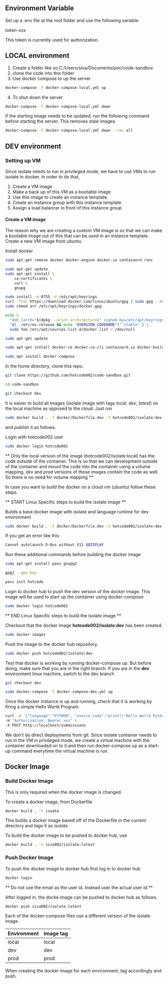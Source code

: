 ## Environment Variable

Set up a .env file at the root folder and use the following variable

token-xxx

This token is currently used for authorization.

## LOCAL environment

1. Create a folder like so C:/Users/siva/Documents/poc/code-sandbox
2. clone the code into this folder
3. Use docker compose to up the server

```bash
docker-compose -f docker-compose-local.yml up
```

4. To shut down the server

```bash
docker-compose -f docker-compose-local.yml down
```

If the starting image needs to be updated, run the following command before starting the server. This removes stale images.

```bash
docker-compose -f docker-compose-local.yml down --rmi all
```

## DEV environment

### Setting up VM

Since isolate needs to run in privileged mode, we have to use VMs to run isolate in docker. In order to do that,

1. Create a VM image
2. Make a back up of this VM as a bootable image
3. Use this image to create an instance template.
4. Create an instance group with this instance template
5. Assign a load balancer in front of this instance group

#### Create a VM image

The reason why we are creating a custom VM image is so that we can make a bootable image out of this that can be used in an instance template. Create a new VM image from ubuntu.

Install docker

```bash
sudo apt-get remove docker docker-engine docker.io containerd runc
```

```bash
sudo apt-get update
sudo apt-get install \
    ca-certificates \
    curl \
    gnupg
```

```bash
sudo install -m 0755 -d /etc/apt/keyrings
curl -fsSL https://download.docker.com/linux/ubuntu/gpg | sudo gpg --dearmor -o /etc/apt/keyrings/docker.gpg
sudo chmod a+r /etc/apt/keyrings/docker.gpg
```

```bash
echo \
  "deb [arch="$(dpkg --print-architecture)" signed-by=/etc/apt/keyrings/docker.gpg] https://download.docker.com/linux/ubuntu \
  "$(. /etc/os-release && echo "$VERSION_CODENAME")" stable" | \
  sudo tee /etc/apt/sources.list.d/docker.list > /dev/null
```

```bash
sudo apt-get update
```

```bash
sudo apt-get install docker-ce docker-ce-cli containerd.io docker-buildx-plugin docker-compose-plugin
```

```bash
sudo apt install docker-compose
```

In the home directory, clone this repo.

```bash
git clone https://github.com/hotcode002/code-sandbox.git
```

```bash
cd code-sandbox
```

```bash
git checkout dev
```

It is easier to build all images (isolate image with tags _local_, _dev_, _latest_) on the local machine as opposed to the cloud. Just run

```bash
sudo docker build . -f docker/Dockerfile.dev -t hotcode002/isolate:dev
```

and publish it as follows.

Login with hotcode002 user

```bash
sudo docker login hotcode002
```

** Only the local version of the image (hotcode002/isolate:local) has the code outside of the container. This is so that we can development outside of the container and mount the code into the container using a volume mapping. _dev_ and _prod_ versions of these images contain the code as well. So there is no need for volume mapping **

In case you want to build the docker on a cloud vm (ubuntu) follow these steps.

** START Linux Specific steps to build the isolate image **

Builds a base docker image with isolate and language runtime for dev environment

```bash
sudo docker build . -f docker/Dockerfile.dev -t hotcode002/isolate:dev
```

If you get an error like this

```bash
Cannot autolaunch D-Bus without X11 $DISPLAY
```

Run these additional commands before building the docker image

```bash
sudo apt-get install pass gnupg2
```

```bash
gpg2 --gen-key
```

```bash
pass init hotcode
```

Login to docker hub to push the dev version of the docker image. This image will be used to start up the container using docker-compose

```bash
sudo docker login hotcode002
```

** END Linux Specific steps to build the isolate image **

Checkout that the docker image **hotcode002/isolate:dev** has been created.

```bash
sudo docker images
```

Push the image to the docker hub repository.

```bash
sudo docker push hotcode002/isolate:dev
```

Test that docker is working by running docker-compose up. But before doing, make sure that you are in the right branch. If you are in the **dev** environment linux machine, switch to the dev branch

```bash
git checkout dev
```

```bash
sudo docker-compose -f docker-compose-dev.yml up
```

Once the docker instance is up and running, check that it is working by firing a simple Hello World Program.

```bash
curl -d '{"language":"PYTHON", "source_code":"print(\"Hello World Python\")"}' -H "Content-Type: application/json" \
-H "Authorization: Bearer xxx" \
-X POST http://localhost/submissions
```

We don't do direct deployments from git. Since isolate container needs to run in the VM in privileged mode, we create a virtual machine with the container downloaded on to it and then run docker-compose up as a start-up command everytime the virtual machine is run.

## Docker Image

### Build Docker Image

This is only required when the docker image is changed.

To create a docker image, from Dockerfile

```bash
docker build . -t isoate
```

This builds a docker image based off of the Dockerfile in the current directory and _tags_ it as _isolate_.

To build the docker image to be pushed to docker hub, use

```bash
docker build . -t siva002/isolate:latest
```

### Push Docker Image

To push the docker image to docker hub first log in to docker hub

```bash
docker login
```

** Do not use the email as the user id. Instead user the actual user id.**

After logged in, the docke image can be pushed to docker hub as follows.

```bash
docker push siva002/isolate:latest
```

Each of the docker-compose files use a different version of the isolate image.

| Environment | image tag |
| ----------- | --------- |
| local       | local     |
| dev         | dev       |
| prod        | prod      |

When creating the docker image for each environment, tag accordingly and push.
